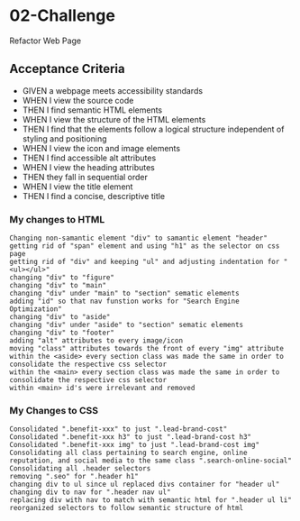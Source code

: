 # 02-Challenge

Refactor Web Page

## Acceptance Criteria

* GIVEN a webpage meets accessibility standards
* WHEN I view the source code
* THEN I find semantic HTML elements
* WHEN I view the structure of the HTML elements
* THEN I find that the elements follow a logical structure independent of styling and positioning
* WHEN I view the icon and image elements
* THEN I find accessible alt attributes
* WHEN I view the heading attributes
* THEN they fall in sequential order
* WHEN I view the title element
* THEN I find a concise, descriptive title


### My changes to HTML

```
Changing non-samantic element "div" to samantic element "header"
getting rid of "span" element and using "h1" as the selector on css page
getting rid of "div" and keeping "ul" and adjusting indentation for "<ul></ul>"
changing "div" to "figure"
changing "div" to "main"
changing "div" under "main" to "section" sematic elements
adding "id" so that nav funstion works for "Search Engine Optimization"
changing "div" to "aside"
changing "div" under "aside" to "section" sematic elements
changing "div" to "footer"
adding "alt" attributes to every image/icon
moving "class" attributes towards the front of every "img" attribute
within the <aside> every section class was made the same in order to consolidate the respective css selector
within the <main> every section class was made the same in order to consolidate the respective css selector
within <main> id's were irrelevant and removed
```

### My Changes to CSS

```
Consolidated ".benefit-xxx" to just ".lead-brand-cost"
Consolidated ".benefit-xxx h3" to just ".lead-brand-cost h3"
Consolidated ".benefit-xxx img" to just ".lead-brand-cost img"
Consolidating all class pertaining to search engine, online reputation, and social media to the same class ".search-online-social"
Consolidating all .header selectors
removing ".seo" for ".header h1"
changing div to ul since ul replaced divs container for "header ul"
changing div to nav for ".header nav ul"
replacing div with nav to match with semantic html for ".header ul li"
reorganized selectors to follow semantic structure of html
```
